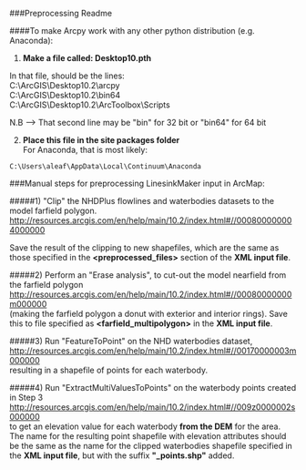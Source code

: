 ###Preprocessing Readme

####To make Arcpy work with any other python distribution (e.g. Anaconda):
  
  
1) **Make a file called: Desktop10.pth**

In that file, should be the lines:  
C:\ArcGIS\Desktop10.2\arcpy  
C:\ArcGIS\Desktop10.2\bin64  
C:\ArcGIS\Desktop10.2\ArcToolbox\Scripts  

N.B --> That second line may be "bin" for 32 bit or "bin64" for 64 bit

2) **Place this file in the site packages folder**  
For Anaconda, that is most likely:

`C:\Users\aleaf\AppData\Local\Continuum\Anaconda`


###Manual steps for preprocessing LinesinkMaker input in ArcMap:

#####1) "Clip" the NHDPlus flowlines and waterbodies datasets to the model farfield polygon. 
<http://resources.arcgis.com/en/help/main/10.2/index.html#//000800000004000000>

Save the result of the clipping to new shapefiles, which are the same as those specified in the **<preprocessed_files>** section of the **XML input file**.  

#####2) Perform an "Erase analysis", to cut-out the model nearfield from the farfield polygon 
<http://resources.arcgis.com/en/help/main/10.2/index.html#//00080000000m000000>  
(making the farfield polygon a donut with exterior and interior rings). Save this to file specified as **<farfield_multipolygon>** in the **XML input file**.  

#####3) Run "FeatureToPoint" on the NHD waterbodies dataset, 
<http://resources.arcgis.com/en/help/main/10.2/index.html#//00170000003m000000>  
resulting in a shapefile of points for each waterbody.  

#####4) Run "ExtractMultiValuesToPoints" on the waterbody points created in Step 3 
<http://resources.arcgis.com/en/help/main/10.2/index.html#//009z0000002s000000>  
to get an elevation value for each waterbody **from the DEM** for the area. The name for the resulting point shapefile with elevation attributes should be the same as the name for the clipped waterbodies shapefile specified in the **XML input file**, but with the suffix **"_points.shp"** added.